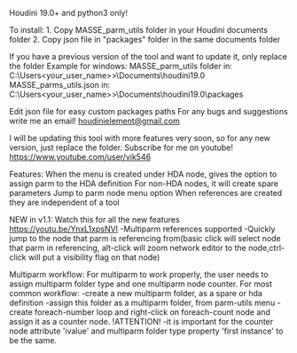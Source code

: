 Houdini 19.0+ and python3 only!

To install:
    1. Copy MASSE_parm_utils folder in your Houdini documents folder
    2. Copy json file in "packages" folder in the same documents folder

If you have a previous version of the tool and want to update it, only replace the folder
Example for windows:
    MASSE_parm_utils folder in:
        C:\Users\<your_user_name>>\Documents\houdini19.0\
    MASSE_parms_utils.json in:
        C:\Users\<your_user_name>>\Documents\houdini19.0\packages

Edit json file for easy custom packages paths
For any bugs and suggestions write me an email! houdinielement@gmail.com


I will be updating this tool with more features very soon, so for any new version, just replace the folder. 
Subscribe for me on youtube! https://www.youtube.com/user/vik546


Features:
When the menu is created under HDA node, gives the option to assign parm to the HDA definition
For non-HDA nodes, it will create spare parameters
Jump to parm node menu option 
When references are created they are independent of a tool

NEW in v1.1:
Watch this for all the new features https://youtu.be/YnxL1xpsNVI
    -Multiparm references supported
    -Quickly jump to the node that parm is referencing from(basic click will select node that parm in referencing, alt-click will zoom network editor to the node,ctrl-click will put a visibility flag on that node)

Multiparm workflow:
	For multiparm to work properly, the user needs to assign multiparm folder type and one multiparm node counter. 
For most common workflow:
	-create a new multiparm folder, as a spare or hda definition
	-assign this folder as a multiparm folder, from parm-utils menu
	-create foreach-number loop and right-click on foreach-count node and assign it as a counter node.
	!ATTENTION!
	-it is important for the counter node attribute 'ivalue' and multiparm folder type property 'first instance' to be the same.